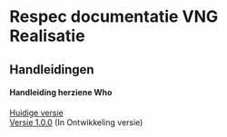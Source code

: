 # Respec documentatie VNG Realisatie

## Handleidingen

#### Handleiding herziene Who

[Huidige versie](https://vng-realisatie.github.io/publicatie/hl/hwho/)<br/>
[Versie 1.0.0](https://vng-realisatie.github.io/publicatie/hl/hwho/1.0.0/) (In Ontwikkeling versie)
